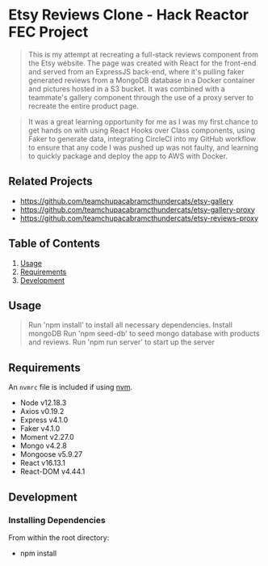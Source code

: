 # Etsy Reviews Clone - Hack Reactor FEC Project

> This is my attempt at recreating a full-stack reviews component from the Etsy website.
> The page was created with React for the front-end and served from an ExpressJS back-end, where it's pulling faker generated reviews
> from a MongoDB database in a Docker container and pictures hosted in a S3 bucket.
> It was combined with a teammate's gallery component through the use of a proxy server to recreate the entire product page.

> It was a great learning opportunity for me as I was my first chance to get hands on with using React Hooks over Class components,
> using Faker to generate data, integrating CircleCI into my GitHub workflow to ensure that any code I was pushed up was not faulty, and
> learning to quickly package and deploy the app to AWS with Docker.

## Related Projects

  - https://github.com/teamchupacabramcthundercats/etsy-gallery
  - https://github.com/teamchupacabramcthundercats/etsy-gallery-proxy
  - https://github.com/teamchupacabramcthundercats/etsy-reviews-proxy

## Table of Contents

1. [Usage](#Usage)
1. [Requirements](#requirements)
1. [Development](#development)

## Usage

> Run 'npm install' to install all necessary dependencies.
> Install mongoDB
> Run 'npm seed-db' to seed mongo database with products and reviews.
> Run 'npm run server' to start up the server

## Requirements

An `nvmrc` file is included if using [nvm](https://github.com/creationix/nvm).

- Node v12.18.3
- Axios v0.19.2
- Express v4.1.0
- Faker v4.1.0
- Moment v2.27.0
- Mongo v4.2.8
- Mongoose v5.9.27
- React v16.13.1
- React-DOM v4.44.1

## Development

### Installing Dependencies

From within the root directory:
- npm install

